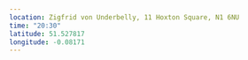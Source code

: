 ```yaml
---
location: Zigfrid von Underbelly, 11 Hoxton Square, N1 6NU
time: "20:30"
latitude: 51.527817
longitude: -0.08171
---
```

